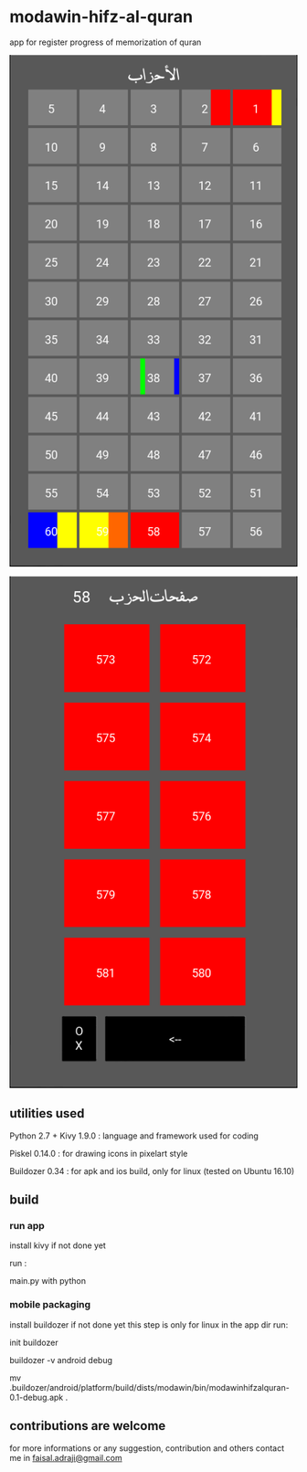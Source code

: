 # modawin-hifz-al-quran
app for register progress of memorization of quran



![demo1](demo1.png)




![demo2](demo2.png)



## utilities used

Python 2.7 + Kivy 1.9.0 : language and framework used for coding

Piskel 0.14.0 : for drawing icons in pixelart style

Buildozer 0.34 : for apk and ios build, only for linux (tested on Ubuntu 16.10)

## build

### run app

install kivy if not done yet

run :

main.py with python

### mobile packaging

install buildozer if not done yet
this step is only for linux
in the app dir run:

init buildozer

buildozer -v android debug

mv .buildozer/android/platform/build/dists/modawin/bin/modawinhifzalquran-0.1-debug.apk .

## contributions are welcome

for more informations or any suggestion, contribution and others contact me in faisal.adraji@gmail.com
